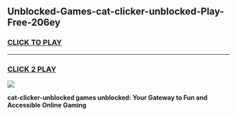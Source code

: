 
## Unblocked-Games-cat-clicker-unblocked-Play-Free-206ey
<h3>
<a href="https://premium76.site?title=cat-clicker-unblocked&ref=18A1">CLICK TO PLAY</a></h3>
<hr>

<h3>
<a href="https://premium76.site?title=cat-clicker-unblocked&ref=18A1">CLICK 2 PLAY</a>
  
</h3>

<a href="https://premium76.site?title=cat-clicker-unblocked&ref=18A1"><img src="https://clearcache.store/games.png"></a>


**cat-clicker-unblocked games unblocked: Your Gateway to Fun and Accessible Online Gaming**
